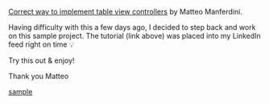 [Correct way to implement table view controllers](http://matteomanferdini.com/the-correct-way-to-display-lists-in-ios-and-what-many-developers-do-wrong/) by Matteo Manferdini.

Having difficulty with this a few days ago, I decided to step back and work on this sample project. The tutorial (link above) was placed into my LinkedIn feed right on time 💡

Try this out & enjoy!

Thank you Matteo

[sample](https://github.com/FullMetalFist/PlayingWithTableViewsRevisited/SimScreenShot.png)
